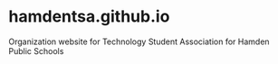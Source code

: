 # hamdentsa.github.io
Organization website for Technology Student Association for Hamden Public Schools
